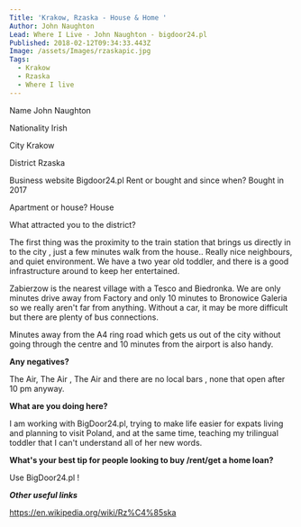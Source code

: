```yaml
---
Title: 'Krakow, Rzaska - House & Home '
Author: John Naughton
Lead: Where I Live - John Naughton - bigdoor24.pl
Published: 2018-02-12T09:34:33.443Z
Image: /assets/Images/rzaskapic.jpg
Tags:
  - Krakow
  - Rzaska
  - Where I live
---
```

Name John Naughton</dd>

Nationality  Irish

City Krakow

District Rzaska

Business website Bigdoor24.pl
Rent or bought and since when?  Bought in 2017

Apartment or house? House

What attracted you to the district?

The first thing was the proximity to the train station that brings us directly in to the city , just a few minutes walk from the house.. Really nice neighbours, and quiet environment. We have a  two year old toddler, and there is a good infrastructure around to keep her entertained.

Zabierzow is the nearest village with a Tesco and Biedronka.  We are only minutes drive away from Factory and only 10 minutes to Bronowice Galeria so we really aren't far from anything. Without a car, it may be more difficult but there are plenty of bus connections. 

Minutes away from the A4 ring road which gets us out of the city without going through the centre and 10 minutes from the airport is also handy.

**Any negatives?**

The Air, The Air , The Air and there are no local bars , none that open after 10 pm anyway.

**What are you doing here?**

I am working with BigDoor24.pl, trying to make life easier for expats living and planning to visit Poland, and at the same time, teaching  my trilingual toddler that I can't understand all of her new words.

**What's your best tip for people looking to buy /rent/get a home loan?**

Use BigDoor24.pl !

**_Other useful links_**

https://en.wikipedia.org/wiki/Rz%C4%85ska
